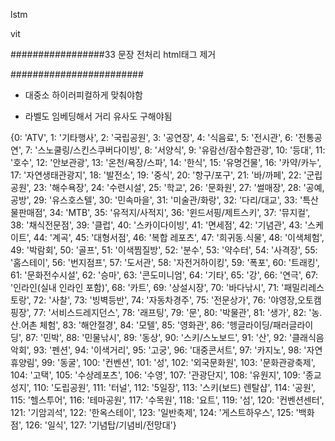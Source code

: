 lstm

vit

#################33
문장 전처리 html태그 제거

########################
- 대중소 하이러피컬하게 맞춰야함
  
- 라벨도 임베딩해서 거리 유사도 구해야됨








{0: 'ATV',
 1: '기타행사',
 2: '국립공원',
 3: '공연장',
 4: '식음료',
 5: '전시관',
 6: '전통공연',
 7: '스노쿨링/스킨스쿠버다이빙',
 8: '서양식',
 9: '유람선/잠수함관광',
 10: '등대',
 11: '호수',
 12: '안보관광',
 13: '온천/욕장/스파',
 14: '한식',
 15: '유명건물',
 16: '카약/카누',
 17: '자연생태관광지',
 18: '발전소',
 19: '중식',
 20: '항구/포구',
 21: '바/까페',
 22: '군립공원',
 23: '해수욕장',
 24: '수련시설',
 25: '학교',
 26: '문화원',
 27: '썰매장',
 28: '공예,공방',
 29: '유스호스텔',
 30: '민속마을',
 31: '미술관/화랑',
 32: '다리/대교',
 33: '특산물판매점',
 34: 'MTB',
 35: '유적지/사적지',
 36: '윈드서핑/제트스키',
 37: '뮤지컬',
 38: '채식전문점',
 39: '클럽',
 40: '스카이다이빙',
 41: '면세점',
 42: '기념관',
 43: '스케이트',
 44: '계곡',
 45: '대형서점',
 46: '복합 레포츠',
 47: '희귀동.식물',
 48: '이색체험',
 49: '박람회',
 50: '골프',
 51: '이색찜질방',
 52: '분수',
 53: '약수터',
 54: '사격장',
 55: '홈스테이',
 56: '번지점프',
 57: '도서관',
 58: '자전거하이킹',
 59: '폭포',
 60: '트래킹',
 61: '문화전수시설',
 62: '승마',
 63: '콘도미니엄',
 64: '기타',
 65: '강',
 66: '연극',
 67: '인라인(실내 인라인 포함)',
 68: '카트',
 69: '상설시장',
 70: '바다낚시',
 71: '패밀리레스토랑',
 72: '사찰',
 73: '빙벽등반',
 74: '자동차경주',
 75: '전문상가',
 76: '야영장,오토캠핑장',
 77: '서비스드레지던스',
 78: '래프팅',
 79: '문',
 80: '박물관',
 81: '생가',
 82: '농.산.어촌 체험',
 83: '해안절경',
 84: '모텔',
 85: '영화관',
 86: '헹글라이딩/패러글라이딩',
 87: '민박',
 88: '민물낚시',
 89: '동상',
 90: '스키/스노보드',
 91: '산',
 92: '클래식음악회',
 93: '펜션',
 94: '이색거리',
 95: '고궁',
 96: '대중콘서트',
 97: '카지노',
 98: '자연휴양림',
 99: '동굴',
 100: '컨벤션',
 101: '성',
 102: '외국문화원',
 103: '문화관광축제',
 104: '고택',
 105: '수상레포츠',
 106: '수영',
 107: '관광단지',
 108: '유원지',
 109: '종교성지',
 110: '도립공원',
 111: '터널',
 112: '5일장',
 113: '스키(보드) 렌탈샵',
 114: '공원',
 115: '헬스투어',
 116: '테마공원',
 117: '수목원',
 118: '요트',
 119: '섬',
 120: '컨벤션센터',
 121: '기암괴석',
 122: '한옥스테이',
 123: '일반축제',
 124: '게스트하우스',
 125: '백화점',
 126: '일식',
 127: '기념탑/기념비/전망대'}